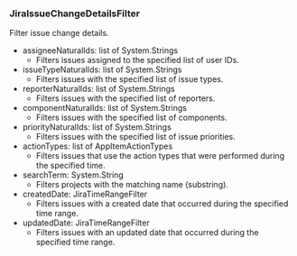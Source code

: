 ### JiraIssueChangeDetailsFilter
Filter issue change details.

- assigneeNaturalIds: list of System.Strings
  - Filters issues assigned to the specified list of user IDs.
- issueTypeNaturalIds: list of System.Strings
  - Filters issues with the specified list of issue types.
- reporterNaturalIds: list of System.Strings
  - Filters issues with the specified list of reporters.
- componentNaturalIds: list of System.Strings
  - Filters issues with the specified list of components.
- priorityNaturalIds: list of System.Strings
  - Filters issues with the specified list of issue priorities.
- actionTypes: list of AppItemActionTypes
  - Filters issues that use the action types that were performed during the specified time.
- searchTerm: System.String
  - Filters projects with the matching name (substring).
- createdDate: JiraTimeRangeFilter
  - Filters issues with a created date that occurred during the specified time range.
- updatedDate: JiraTimeRangeFilter
  - Filters issues with an updated date that occurred during the specified time range.
